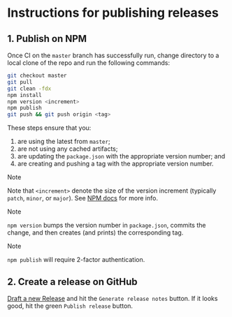 # Instructions for publishing releases

## 1. Publish on NPM
Once CI on the `master` branch has successfully run, change directory to a local clone of the repo and run the following commands:

```sh
git checkout master
git pull
git clean -fdx
npm install
npm version <increment>
npm publish
git push && git push origin <tag>
```

These steps ensure that you:
1. are using the latest from `master`;
2. are not using any cached artifacts;
3. are updating the `package.json` with the appropriate version number; and
4. are creating and pushing a tag with the appropriate version number.

> [!NOTE]
> Note that `<increment>` denote the size of the version increment (typically `patch`, `minor`, or `major`). See [NPM docs](https://docs.npmjs.com/cli/v8/commands/npm-version) for more info.

> [!NOTE]
> `npm version` bumps the version number in `package.json`, commits the change, and then creates (and prints) the corresponding tag.

> [!NOTE]
> `npm publish` will require 2-factor authentication.

## 2. Create a release on GitHub

[Draft a new Release](https://github.com/lf-lang/reactor-ts/releases/new) and hit the `Generate release notes` button. If it looks good, hit the green `Publish release` button.
